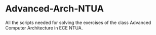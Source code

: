 # Advanced-Arch-NTUA
All the scripts needed for solving the exercises of the class Advanced Computer Architecture in ECE NTUA.
